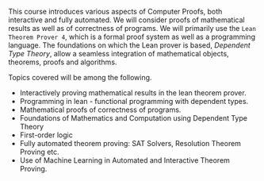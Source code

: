 

This course introduces various aspects of Computer Proofs, both interactive and fully automated.  We will consider proofs of mathematical results as well as of correctness of programs. We will primarily use the `Lean Theorem Prover 4`, which is a formal proof system as well as a programming language. The foundations on which the Lean prover is based, _Dependent Type Theory_, allow a seamless integration of mathematical objects, theorems, proofs and algorithms.

Topics covered will be among the following.

* Interactively proving mathematical results in the lean theorem prover.
* Programming in lean - functional programming with dependent types.
* Mathematical proofs of correctness of programs.
* Foundations of Mathematics and Computation using Dependent Type Theory
* First-order logic
* Fully automated theorem proving: SAT Solvers, Resolution Theorem Proving etc.
* Use of Machine Learning in Automated and Interactive Theorem Proving.
